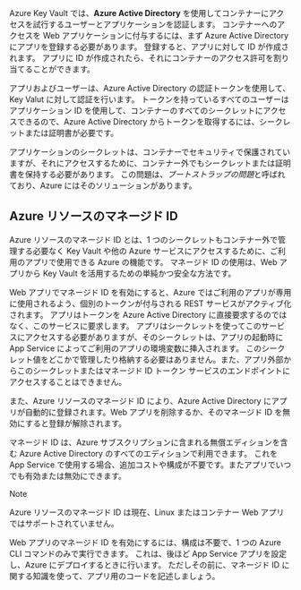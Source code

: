 Azure Key Vault では、**Azure Active Directory** を使用してコンテナーにアクセスを試行するユーザーとアプリケーションを認証します。 コンテナーへのアクセスを Web アプリケーションに付与するには、まず Azure Active Directory にアプリを登録する必要があります。 登録すると、アプリに対して ID が作成されます。 アプリに ID が作成されたら、それにコンテナーのアクセス許可を割り当てることができます。

アプリおよびユーザーは、Azure Active Directory の認証トークンを使用して、Key Valut に対して認証を行います。 トークンを持っているすべてのユーザーはアプリケーション ID を使用して、コンテナーのすべてのシークレットにアクセスできるので、Azure Active Directory からトークンを取得するには、シークレットまたは証明書が必要です。

アプリケーションのシークレットは、コンテナーでセキュリティで保護されていますが、それにアクセスするために、コンテナー外でもシークレットまたは証明書を保持する必要があります。 この問題は、*ブートストラップの問題*と呼ばれており、Azure にはそのソリューションがあります。

## <a name="managed-identities-for-azure-resources"></a>Azure リソースのマネージド ID

Azure リソースのマネージド ID とは、1 つのシークレットもコンテナー外で管理する必要なく Key Vault や他の Azure サービスにアクセスするために、ご利用のアプリで使用できる Azure の機能です。 マネージド ID の使用は、Web アプリから Key Vault を活用するための単純かつ安全な方法です。

Web アプリでマネージド ID を有効にすると、Azure ではご利用のアプリが専用に使用されるよう、個別のトークンが付与される REST サービスがアクティブ化されます。 アプリはトークンを Azure Active Directory に直接要求するのではなく、このサービスに要求します。 アプリはシークレットを使ってこのサービスにアクセスする必要がありますが、そのシークレットは、アプリの起動時に App Service によってご利用のアプリの環境変数に挿入されます。 このシークレット値をどこかで管理したり格納する必要はありません。また、アプリ外部からこのシークレットまたはマネージド ID トークン サービスのエンドポイントにアクセスすることはできません。

また、Azure リソースのマネージド ID により、Azure Active Directory にアプリが自動的に登録されます。Web アプリを削除するか、そのマネージド ID を無効にすると登録が解除されます。

マネージド ID は、Azure サブスクリプションに含まれる無償エディションを含む Azure Active Directory のすべてのエディションで利用できます。 これを App Service で使用する場合、追加コストや構成が不要です。またアプリでいつでも有効または無効にできます。

> [!NOTE]
> Azure リソースのマネージド ID は現在、Linux またはコンテナー Web アプリではサポートされていません。

Web アプリのマネージド ID を有効にするには、構成は不要で、1 つの Azure CLI コマンドのみで実行できます。 これは、後ほど App Service アプリを設定し、Azure にデプロイするときに行います。 ただしその前に、マネージド ID に関する知識を使って、アプリ用のコードを記述しましょう。
